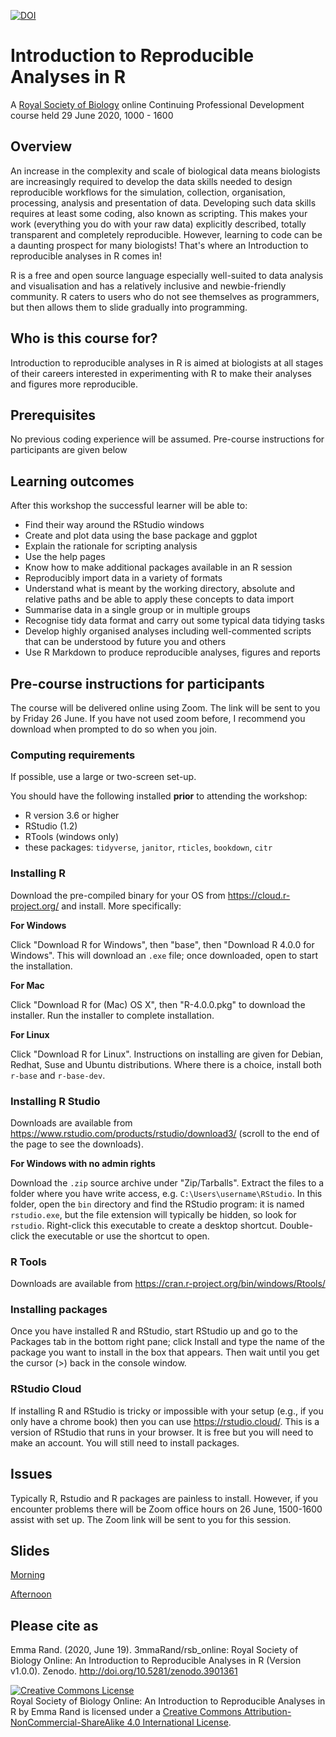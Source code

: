 [![DOI](https://zenodo.org/badge/DOI/10.5281/zenodo.3901361.svg)](https://doi.org/10.5281/zenodo.3901361)

# Introduction to Reproducible Analyses in R

A [Royal Society of Biology](https://www.rsb.org.uk/) online Continuing Professional Development course held 29 June 2020, 1000 - 1600

## Overview

An increase in the complexity and scale of biological data means biologists are increasingly required to develop the data skills needed to design reproducible workflows for the simulation, collection, organisation, processing, analysis and presentation of data. Developing such data skills requires at least some coding, also known as scripting. This makes your work (everything you do with your raw data) explicitly described, totally transparent and completely reproducible. However, learning to code can be a daunting prospect for many biologists! That's where an Introduction to reproducible analyses in R comes in!

R is a free and open source language especially well-suited to data analysis and visualisation and has a relatively inclusive and newbie-friendly community. R caters to users who do not see themselves as programmers, but then allows them to slide gradually into programming.

## Who is this course for?

Introduction to reproducible analyses in R is aimed at biologists at all stages of their careers interested in experimenting with R to make their analyses and figures more reproducible.

## Prerequisites
No previous coding experience will be assumed. Pre-course instructions for participants are given below

## Learning outcomes

After this workshop the successful learner will be able to:

* Find their way around the RStudio windows
* Create and plot data using the base package and ggplot
* Explain the rationale for scripting analysis
* Use the help pages
* Know how to make additional packages available in an R session
* Reproducibly import data in a variety of formats
* Understand what is meant by the working directory, absolute and relative paths and be able to apply these concepts to data import
* Summarise data in a single group or in multiple groups
* Recognise tidy data format and carry out some typical data tidying tasks
* Develop highly organised analyses including well-commented scripts that can be understood by future you and others
* Use R Markdown to produce reproducible analyses, figures and reports

## Pre-course instructions for participants

The course will be delivered online using Zoom. The link will be sent to you by Friday 26 June. If you have not used zoom before, I recommend you download when prompted to do so when you join.

### Computing requirements

If possible, use a large or two-screen set-up.

You should have the following installed **prior** to attending the workshop:

- R version 3.6 or higher
- RStudio (1.2)
- RTools (windows only)
- these packages: `tidyverse`, `janitor`, `rticles`, `bookdown`, `citr`

### Installing R

Download the pre-compiled binary for your OS from https://cloud.r-project.org/ and install. More specifically:

**For Windows**

Click "Download R for Windows", then "base", then "Download R 4.0.0 for Windows". This will download an `.exe` file; once downloaded, open to start the installation. 

**For Mac**

Click "Download R for (Mac) OS X", then "R-4.0.0.pkg" to download the installer.
Run the installer to complete installation.

**For Linux**

Click "Download R for Linux". Instructions on installing are given for Debian, Redhat, Suse and Ubuntu distributions. Where there is a choice, install both `r-base` and `r-base-dev`.

### Installing R Studio

Downloads are available from https://www.rstudio.com/products/rstudio/download3/ (scroll to the end of the page to see the downloads).

**For Windows with no admin rights**

Download the `.zip` source archive under "Zip/Tarballs". Extract the files to a folder where you have write access, e.g. `C:\Users\username\RStudio`. In this folder, open the `bin` directory and find the RStudio program: it is named `rstudio.exe`, but the file extension will typically be hidden, so look for `rstudio`. Right-click this executable to create a desktop shortcut. Double-click the executable or use the shortcut to open.

### R Tools

Downloads are available from https://cran.r-project.org/bin/windows/Rtools/

### Installing packages

Once you have installed R and RStudio, start RStudio up and go to the Packages tab in the bottom right pane; click Install and type the name of the package you want to install in the box that appears. Then wait until you get the cursor (>) back in the console window.

### RStudio Cloud
If installing R and RStudio is tricky or impossible with your setup (e.g., if you only have a chrome book) then you can use https://rstudio.cloud/. This is a version of RStudio that runs in your browser. It is free but you will need to make an account. You will still need to install packages.


## Issues 

Typically R, Rstudio and R packages are painless to install. However, if you encounter problems there will be Zoom office hours on 26 June, 1500-1600 assist with set up.  The Zoom link will be sent to you for this session.


## Slides

[Morning](https://3mmarand.github.io/rsb_online/slides/01_intro_to_r_and_working_with_data.html)

[Afternoon](https://3mmarand.github.io/rsb_online/slides/02_r_markdown_for_reproducible_reports.html)


## Please cite as

Emma Rand. (2020, June 19). 3mmaRand/rsb_online: Royal Society of Biology Online: An Introduction to Reproducible Analyses in R (Version v1.0.0). Zenodo. http://doi.org/10.5281/zenodo.3901361

<a rel="license" href="http://creativecommons.org/licenses/by-nc-sa/4.0/"><img alt="Creative Commons License" style="border-width:0" src="https://i.creativecommons.org/l/by-nc-sa/4.0/88x31.png" /></a><br /><span xmlns:dct="http://purl.org/dc/terms/" property="dct:title">Royal Society of Biology Online: An Introduction to Reproducible Analyses in R</span> by <span xmlns:cc="http://creativecommons.org/ns#" property="cc:attributionName">Emma Rand</span> is licensed under a <a rel="license" href="http://creativecommons.org/licenses/by-nc-sa/4.0/">Creative Commons Attribution-NonCommercial-ShareAlike 4.0 International License</a>.







